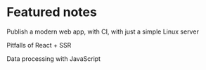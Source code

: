 # Featured notes

Publish a modern web app, with CI, with just a simple Linux server

Pitfalls of React + SSR

Data processing with JavaScript








